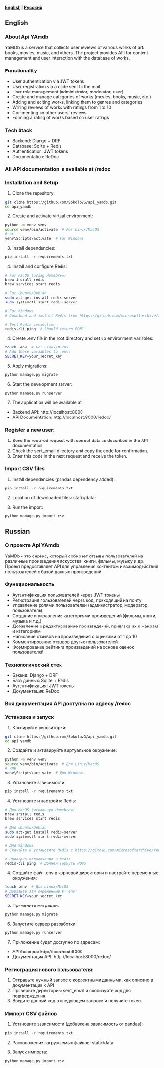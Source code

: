 **[English](#english) | [Русский](#russian)**

## English

### About Api YAmdb
YaMDb is a service that collects user reviews of various works of art: books, movies, music, and others. The project provides API for content management and user interaction with the database of works.

### Functionality

- User authentication via JWT tokens
- User registration via a code sent to the mail
- User role management (administrator, moderator, user)
- Create and manage categories of works (movies, books, music, etc.)
- Adding and editing works, linking them to genres and categories
- Writing reviews of works with ratings from 1 to 10
- Commenting on other users' reviews
- Forming a rating of works based on user ratings

### Tech Stack
- Backend: Django + DRF
- Database: Sqlite + Redis
- Authentication: JWT tokens
- Documentation: ReDoc

### All API documentation is available at /redoc

### Installation and Setup
1. Clone the repository:
```bash
git clone https://github.com/SokolovG/api_yamdb.git
cd api_yamdb
```

2. Create and activate virtual environment:
```bash
python -m venv venv
source venv/bin/activate  # For Linux/MacOS
# or
venv\Scripts\activate  # For Windows
```

3. Install dependencies:
```bash
pip install -r requirements.txt
```

4. Install and configure Redis:
```bash
# For MacOS (using Homebrew)
brew install redis
brew services start redis

# For Ubuntu/Debian
sudo apt-get install redis-server
sudo systemctl start redis-server

# For Windows
# Download and install Redis from https://github.com/microsoftarchive/redis/releases

# Test Redis connection
redis-cli ping  # Should return PONG
```

4. Create .env file in the root directory and set up environment variables:
```bash
touch .env  # For Linux/MacOS
# Add these variables to .env:
SECRET_KEY=your_secret_key
```

5. Apply migrations:
```bash
python manage.py migrate
```

6. Start the development server:
```bash
python manage.py runserver
```

7. The application will be available at:
- Backend API: http://localhost:8000
- API Documentation: http://localhost:8000/redoc/


### Register a new user:

1. Send the required request with correct data as described in the API documentation
2. Check the sent_email directory and copy the code for confirmation.
3. Enter this code in the next request and receive the token.


### Import CSV files

1. Install dependencies (pandas dependency added):
```bash
pip install -r requirements.txt
```

2. Location of downloaded files: static/data:

3. Run the import:
```bash
python manage.py import_csv 
```


## Russian

### О проекте Api YAmdb
YaMDb - это сервис, который собирает отзывы пользователей на различные произведения искусства: книги, фильмы, музыку и др. Проект предоставляет API для управления контентом и взаимодействия пользователей с базой данных произведений.

### Функциональность

- Аутентификация пользователей через JWT-токены
- Регистрация пользователей через код, приходящий на почту
- Управление ролями пользователей (администратор, модератор, пользователь)
- Создание и управление категориями произведений (фильмы, книги, музыка и т.д.)
- Добавление и редактирование произведений, привязка их к жанрам и категориям
- Написание отзывов на произведения с оценками от 1 до 10
- Комментирование отзывов других пользователей
- Формирование рейтинга произведений на основе оценок пользователей

### Технологический стек
- Бэкенд: Django + DRF
- База данных: Sqlite + Redis
- Аутентификация: JWT токены
- Документация: ReDoc

### Вся документация API доступна по адресу /redoc

### Установка и запуск
1. Клонируйте репозиторий:
```bash
git clone https://github.com/SokolovG/api_yamdb.git
cd api_yamdb
```

2. Создайте и активируйте виртуальное окружение:
```bash
python -m venv venv
source venv/bin/activate  # Для Linux/MacOS
# или
venv\Scripts\activate  # Для Windows
```

3. Установите зависимости:
```bash
pip install -r requirements.txt
```

4. Установите и настройте Redis:
```bash
# Для MacOS (используя Homebrew)
brew install redis
brew services start redis

# Для Ubuntu/Debian
sudo apt-get install redis-server
sudo systemctl start redis-server

# Для Windows
# Скачайте и установите Redis с https://github.com/microsoftarchive/redis/releases

# Проверка подключения к Redis
redis-cli ping  # Должен вернуть PONG
```

4. Создайте файл .env в корневой директории и настройте переменные окружения:
```bash
touch .env  # Для Linux/MacOS
# Добавьте эти переменные в .env:
SECRET_KEY=your_secret_key
```

5. Примените миграции:
```bash
python manage.py migrate
```

6. Запустите сервер разработки:
```bash
python manage.py runserver
```

7. Приложение будет доступно по адресам:
- API бэкенда: http://localhost:8000
- Документация API: http://localhost:8000/redoc/


### Регистрация нового пользователя:

1. Отправьте нужный запрос с корректными данными, как описано в документации к API
2. Проверьте директорию sent_email и скопируйте код для подтверждения.
3. Введите данный код в следующем запросе и получите токен.


### Импорт CSV файлов

1. Установите зависимости (добавлена зависимость от pandas):
```bash
pip install -r requirements.txt
```

2. Расположение загружаемых файлов: static/data:

3. Запуск импорта:
```bash
python manage.py import_csv 
```

